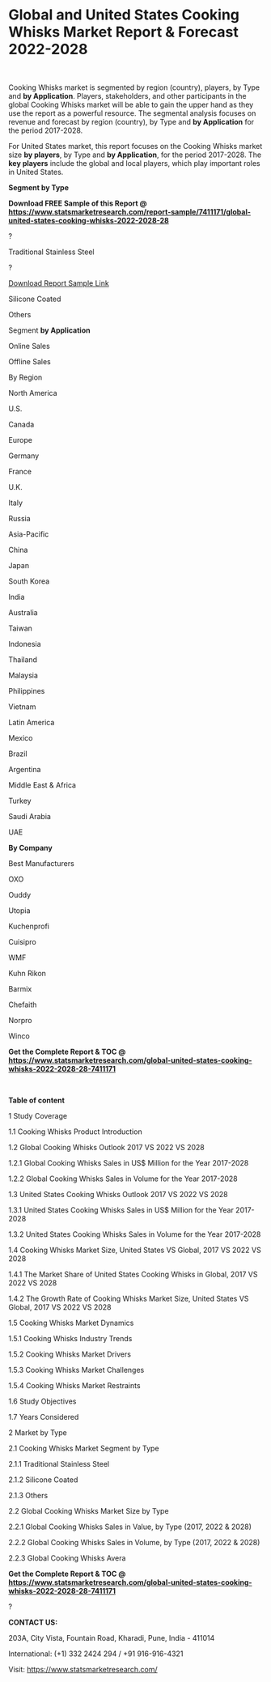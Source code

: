 <h1>Global and United States Cooking Whisks Market Report & Forecast 2022-2028</h1><br/><p>Cooking Whisks market is segmented by region (country), players, by Type and <strong>by Application</strong>. Players, stakeholders, and other participants in the global Cooking Whisks market will be able to gain the upper hand as they use the report as a powerful resource. The segmental analysis focuses on revenue and forecast by region (country), by Type and <strong>by Application</strong> for the period 2017-2028.</p>
 
 
 
 <p>For United States market, this report focuses on the Cooking Whisks market size <strong>by players</strong>, by Type and <strong>by Application</strong>, for the period 2017-2028. The <strong>key players</strong> include the global and local players, which play important roles in United States.</p>
 
 
 
 <p><strong>Segment by Type</strong></p>
 
 
 
 <div><b>Download FREE Sample of this Report @ <a href="https://www.statsmarketresearch.com/download-free-sample/7411171/global-united-states-cooking-whisks-2022-2028-28">https://www.statsmarketresearch.com/report-sample/7411171/global-united-states-cooking-whisks-2022-2028-28</a></b></div>
 
 
 
 <p>? </p>
 
 
 
 <p>Traditional Stainless Steel</p>
 
 
 
 <p>? </p>
 
 
 
 <p><a href="https://www.statsmarketresearch.com/download-free-sample/7411171/global-united-states-cooking-whisks-2022-2028-28">Download Report Sample Link</a></p>
 
 
 
 <p>Silicone Coated</p>
 
 
 
 <p>Others</p>
 
 
 
 <p>Segment <strong>by Application</strong></p>
 
 
 
 <p>Online Sales</p>
 
 
 
 <p>Offline Sales</p>
 
 
 
 <p>By Region</p>
 
 
 
 <p>North America</p>
 
 
 
 <p>U.S.</p>
 
 
 
 <p>Canada</p>
 
 
 
 <p>Europe</p>
 
 
 
 <p>Germany</p>
 
 
 
 <p>France</p>
 
 
 
 <p>U.K.</p>
 
 
 
 <p>Italy</p>
 
 
 
 <p>Russia</p>
 
 
 
 <p>Asia-Pacific</p>
 
 
 
 <p>China</p>
 
 
 
 <p>Japan</p>
 
 
 
 <p>South Korea</p>
 
 
 
 <p>India</p>
 
 
 
 <p>Australia</p>
 
 
 
 <p>Taiwan</p>
 
 
 
 <p>Indonesia</p>
 
 
 
 <p>Thailand</p>
 
 
 
 <p>Malaysia</p>
 
 
 
 <p>Philippines</p>
 
 
 
 <p>Vietnam</p>
 
 
 
 <p>Latin America</p>
 
 
 
 <p>Mexico</p>
 
 
 
 <p>Brazil</p>
 
 
 
 <p>Argentina</p>
 
 
 
 <p>Middle East & Africa</p>
 
 
 
 <p>Turkey</p>
 
 
 
 <p>Saudi Arabia</p>
 
 
 
 <p>UAE</p>
 
 
 
 <p><strong>By Company</strong></p>
 
 
 
 <p>Best Manufacturers</p>
 
 
 
 <p>OXO</p>
 
 
 
 <p>Ouddy</p>
 
 
 
 <p>Utopia</p>
 
 
 
 <p>Kuchenprofi</p>
 
 
 
 <p>Cuisipro</p>
 
 
 
 <p>WMF</p>
 
 
 
 <p>Kuhn Rikon</p>
 
 
 
 <p>Barmix</p>
 
 
 
 <p>Chefaith</p>
 
 
 
 <p>Norpro</p>
 
 
 
 <p>Winco</p>
 
 
 
 <div><b>Get the Complete Report & TOC @ <a href="https://www.statsmarketresearch.com/global-united-states-cooking-whisks-2022-2028-28-7411171">https://www.statsmarketresearch.com/global-united-states-cooking-whisks-2022-2028-28-7411171</a></b></div>
 
 
 
 <p><br />
 
 <b>Table of content</b></p>
 
 
 
 <p>1 Study Coverage<br />
 
 1.1 Cooking Whisks Product Introduction<br />
 
 1.2 Global Cooking Whisks Outlook 2017 VS 2022 VS 2028<br />
 
 1.2.1 Global Cooking Whisks Sales in US$ Million for the Year 2017-2028<br />
 
 1.2.2 Global Cooking Whisks Sales in Volume for the Year 2017-2028<br />
 
 1.3 United States Cooking Whisks Outlook 2017 VS 2022 VS 2028<br />
 
 1.3.1 United States Cooking Whisks Sales in US$ Million for the Year 2017-2028<br />
 
 1.3.2 United States Cooking Whisks Sales in Volume for the Year 2017-2028<br />
 
 1.4 Cooking Whisks Market Size, United States VS Global, 2017 VS 2022 VS 2028<br />
 
 1.4.1 The Market Share of United States Cooking Whisks in Global, 2017 VS 2022 VS 2028<br />
 
 1.4.2 The Growth Rate of Cooking Whisks Market Size, United States VS Global, 2017 VS 2022 VS 2028<br />
 
 1.5 Cooking Whisks Market Dynamics<br />
 
 1.5.1 Cooking Whisks Industry Trends<br />
 
 1.5.2 Cooking Whisks Market Drivers<br />
 
 1.5.3 Cooking Whisks Market Challenges<br />
 
 1.5.4 Cooking Whisks Market Restraints<br />
 
 1.6 Study Objectives<br />
 
 1.7 Years Considered<br />
 
 2 Market by Type<br />
 
 2.1 Cooking Whisks Market Segment by Type<br />
 
 2.1.1 Traditional Stainless Steel<br />
 
 2.1.2 Silicone Coated<br />
 
 2.1.3 Others<br />
 
 2.2 Global Cooking Whisks Market Size by Type<br />
 
 2.2.1 Global Cooking Whisks Sales in Value, by Type (2017, 2022 & 2028)<br />
 
 2.2.2 Global Cooking Whisks Sales in Volume, by Type (2017, 2022 & 2028)<br />
 
 2.2.3 Global Cooking Whisks Avera</p>
 
 
 
 <div><b>Get the Complete Report & TOC @ <a href="https://www.statsmarketresearch.com/global-united-states-cooking-whisks-2022-2028-28-7411171">https://www.statsmarketresearch.com/global-united-states-cooking-whisks-2022-2028-28-7411171</a></b></div>
 
 
 
 <p>? </p>
 
 
 
 <p><b>CONTACT US:</b><br />
 
 203A, City Vista, Fountain Road, Kharadi, Pune, India - 411014<br />
 
 International: (+1) 332 2424 294 / +91 916-916-4321<br />
 
 Visit: <a href="https://www.statsmarketresearch.com/">https://www.statsmarketresearch.com/</a></p>